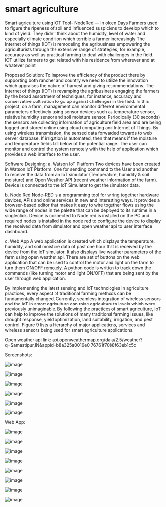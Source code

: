 # smart agriculture
 Smart agriculture using IOT Tool- NodeRed
— In olden Days Farmers used to figure the ripeness of soil and influenced
suspicions to develop which to kind of yield. They didn't think about the humidity, level of
water and especially climate condition which terrible a farmer increasingly The Internet of
things (IOT) is remodeling the agribusiness empowering the agriculturists through the
extensive range of strategies, for example, accuracy as well as practical farming to deal with
challenges in the field. IOT utilize farmers to get related with his residence from wherever
and at whatever point


Proposed Solution:
To improve the efficiency of the product there by supporting both rancher and country we
need to utilize the innovation which appraises the nature of harvest and giving
recommendations. The Internet of things (IOT) is revamping the agribusiness engaging the
farmers by the broad assortment of techniques, for instance, accuracy and conservative
cultivation to go up against challenges in the field. In this project, on a farm, management
can monitor different environmental parameters effectively using sensor devices such as
temperature sensor, relative humidity sensor and soil moisture sensor. Periodically (30
seconds) the sensors are collecting information of agriculture field area and are being logged
and stored online using cloud computing and Internet of Things. By using wireless
transmission, the sensed data forwarded towards to web server database. If irrigation is
automated, then that means if the moisture and temperature fields fall below of the potential
range. The user can monitor and control the system remotely with the help of application
which provides a web interface to the user.







Software Designing:
a. Watson IoT Platform
Two devices have been created in Watson IoT Platform. One for sending command to the User
and another to receive the data from an IoT simulator (Temperature, humidity & soil moisture)
and Open Weather API (recent weather information of the farm). Device is connected to the IoT
Simulator to get the simulator data.

b. Node Red
Node-RED is a programming tool for wiring together hardware devices, APIs and online services
in new and interesting ways. It provides a browser-based editor that makes it easy to wire together
flows using the wide range of nodes in the palette that can be deployed to its runtime in a singleclick. Device is connected to
Node red is installed on the PC and required nodes is installed in the node red to configure the
device to display the received data from simulator and open weather api to user interface
dashboard.

c. Web App
A web application is created which displays the temperature, humidity, and soil moisture data of
past one hour that is received by the device from the IoT simulator. It also displays live weather
parameters of the farm using open weather api.
There are set of buttons on the web application that can be used to control the motor and light on
the farm to turn them ON/OFF remotely.
A python code is written to track down the commands (like turning motor and light ON/OFF) that
are being sent by the user through web application.




By implementing the latest sensing and IoT technologies in agriculture practices,
every aspect of traditional farming methods can be fundamentally changed.
Currently, seamless integration of wireless sensors and the IoT in smart agriculture
can raise agriculture to levels which were previously unimaginable. By following
the practices of smart agriculture, IoT can help to improve the solutions of many
traditional farming issues, like drought response, yield optimization, land
suitability, irrigation, and pest control. Figure 9 lists a hierarchy of major
applications, services and wireless sensors being used for smart agriculture
applications.


Open weather api link:
api.openweathermap.org/data/2.5/weather?q=Samastipur,IN&appid=b8a325a0016e0
76761f7088f63eb1c5c

Screenshots:

![image](https://github.com/aparnasahu5/healthcare-blockchain/assets/95071662/4fb51d18-52bc-47c5-88a8-c7eff0db356e)

![image](https://github.com/aparnasahu5/healthcare-blockchain/assets/95071662/a0807867-beb1-4349-9a49-060306d5e817)

![image](https://github.com/aparnasahu5/healthcare-blockchain/assets/95071662/0a8ac47e-5bed-414d-9dc5-b20f6c44f610)

![image](https://github.com/aparnasahu5/healthcare-blockchain/assets/95071662/8dd2eb8a-3dcc-4e65-a78d-c92f688cdff0)

![image](https://github.com/aparnasahu5/healthcare-blockchain/assets/95071662/9df3ddc8-0041-4b8a-a7f0-a0c70f528311)

![image](https://github.com/aparnasahu5/healthcare-blockchain/assets/95071662/9dc51342-1fbe-4602-ae41-00c33ab21bdf)


Web App:

![image](https://github.com/aparnasahu5/healthcare-blockchain/assets/95071662/cde91184-40e3-42e5-bab8-327adda0acac)

![image](https://github.com/aparnasahu5/healthcare-blockchain/assets/95071662/f9d59ad1-6497-461f-8f2b-1be85e140300)

![image](https://github.com/aparnasahu5/healthcare-blockchain/assets/95071662/6afe6d21-7295-4692-951b-eca55a9a2876)

![image](https://github.com/aparnasahu5/healthcare-blockchain/assets/95071662/c34f1d38-477d-4d41-a4e4-342749ed7ecf)

![image](https://github.com/aparnasahu5/healthcare-blockchain/assets/95071662/76eb8c89-9c36-4fdd-8ea2-c0ce4b3faa2e)

![image](https://github.com/aparnasahu5/healthcare-blockchain/assets/95071662/52fc05a6-ee5b-44b1-b313-adf51c62aeaf)

![image](https://github.com/aparnasahu5/healthcare-blockchain/assets/95071662/c21c97a9-42a5-43a1-911f-e8aaa23345dd)

![image](https://github.com/aparnasahu5/healthcare-blockchain/assets/95071662/985bd9e5-a571-43d0-97f8-ef0a6f055c9c)

